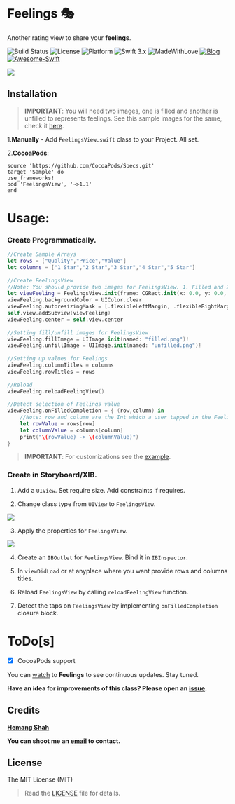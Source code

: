 # Feelings 🎭

Another rating view to share your **feelings**.

![Build Status](https://travis-ci.org/hemangshah/Feelings.svg?branch=master)
![License](https://img.shields.io/badge/License-MIT-lightgrey.svg)
![Platform](https://img.shields.io/badge/Platforms-iOS%209.0%20%E2%89%A5-red.svg)
![Swift 3.x](https://img.shields.io/badge/Swift-4.x-blue.svg)
![MadeWithLove](https://img.shields.io/badge/Made%20with%20%E2%9D%A4-India-green.svg)
[![Blog](https://img.shields.io/badge/Blog-iKiwiTech.com-blue.svg)](http://www.ikiwitech.com)
[![Awesome-Swift](https://cdn.rawgit.com/sindresorhus/awesome/d7305f38d29fed78fa85652e3a63e154dd8e8829/media/badge.svg)](https://github.com/matteocrippa/awesome-swift/)

<img src="https://github.com/hemangshah/Feelings/blob/master/Screenshots/Usage.gif"/>

## Installation

> **IMPORTANT**: You will need two images, one is filled and another is unfilled to represents feelings. See this sample images for the same, check it [here](https://github.com/hemangshah/Feelings/tree/master/Feelings/Feelings/Assets.xcassets).

1.**Manually** - Add `FeelingsView.swift` class to your Project. All set.

2.**CocoaPods**:

    source 'https://github.com/CocoaPods/Specs.git'
    target 'Sample' do
    use_frameworks!
    pod 'FeelingsView', '~>1.1'
    end
    
# Usage:

### Create Programmatically.

````swift
//Create Sample Arrays
let rows = ["Quality","Price","Value"]
let columns = ["1 Star","2 Star","3 Star","4 Star","5 Star"]
        
//Create FeelingsView
//Note: You should provide two images for FeelingsView. 1. Filled and 2. Unfilled        
let viewFeeling = FeelingsView.init(frame: CGRect.init(x: 0.0, y: 0.0, width: 300.0, height: 200.0))
viewFeeling.backgroundColor = UIColor.clear
viewFeeling.autoresizingMask = [.flexibleLeftMargin, .flexibleRightMargin, .flexibleTopMargin, .flexibleBottomMargin]
self.view.addSubview(viewFeeling)
viewFeeling.center = self.view.center
    
//Setting fill/unfill images for FeelingsView
viewFeeling.fillImage = UIImage.init(named: "filled.png")!
viewFeeling.unfillImage = UIImage.init(named: "unfilled.png")!
        
//Setting up values for Feelings
viewFeeling.columnTitles = columns
viewFeeling.rowTitles = rows 
    
//Reload
viewFeeling.reloadFeelingView()
        
//Detect selection of Feelings value
viewFeeling.onFilledCompletion = { (row,column) in
    //Note: row and column are the Int which a user tapped in the FeelingsView
    let rowValue = rows[row]
    let columnValue = columns[column]
    print("\(rowValue) -> \(columnValue)")
}
````
    
> **IMPORTANT**: For customizations see the [example](https://github.com/hemangshah/Feelings/blob/master/Feelings/Feelings/ViewController.swift).

### Create in Storyboard/XIB.

1. Add a `UIView`. Set require size. Add constraints if requires.

2. Change class type from `UIView` to `FeelingsView`.
<img src="https://github.com/hemangshah/Feelings/blob/master/Screenshots/Usage-Screenshot-1.png">

3. Apply the properties for `FeelingsView`.
<img src="https://github.com/hemangshah/Feelings/blob/master/Screenshots/Usage-Screenshot-2.png">

4. Create an `IBOutlet` for `FeelingsView`. Bind it in `IBInspector`.

5. In `viewDidLoad` or at anyplace where you want provide rows and columns titles.

6. Reload `FeelingsView` by calling `reloadFeelingView` function.

7. Detect the taps on `FeelingsView` by implementing `onFilledCompletion` closure block.

# ToDo[s]

- [x] CocoaPods support

You can [watch](https://github.com/hemangshah/Feelings/subscription) to **Feelings** to see continuous updates. Stay tuned.

<b>Have an idea for improvements of this class?
Please open an [issue](https://github.com/hemangshah/Feelings/issues/new).</b>
    
## Credits

<b>[Hemang Shah](https://about.me/hemang.shah)</b>

**You can shoot me an [email](http://www.google.com/recaptcha/mailhide/d?k=01IzGihUsyfigse2G9z80rBw==&c=vU7vyAaau8BctOAIJFwHVbKfgtIqQ4QLJaL73yhnB3k=) to contact.**

## License

The MIT License (MIT)

> Read the [LICENSE](https://github.com/hemangshah/Feelings/blob/master/LICENSE) file for details.
